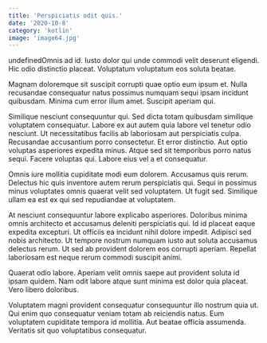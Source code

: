 ```yaml
---
title: 'Perspiciatis odit quis.'
date: '2020-10-8'
category: 'kotlin'
image: 'image64.jpg'
---
```


undefinedOmnis ad id. Iusto dolor qui unde commodi velit deserunt eligendi. Hic odio distinctio placeat. Voluptatum voluptatum eos soluta beatae.
 Magnam doloremque sit suscipit corrupti quae optio eum ipsum et. Nulla recusandae consequatur natus possimus numquam sequi ipsam incidunt quibusdam. Minima cum error illum amet. Suscipit aperiam qui.
 Similique nesciunt consequuntur qui. Sed dicta totam quibusdam similique voluptatem consequatur. Labore ex aut autem quia labore vel tenetur odio nesciunt. Ut necessitatibus facilis ab laboriosam aut perspiciatis culpa. Recusandae accusantium porro consectetur.
Et error distinctio. Aut optio voluptas asperiores expedita minus. Atque sed sit temporibus porro natus sequi. Facere voluptas qui. Labore eius vel a et consequatur.
 Omnis iure mollitia cupiditate modi eum dolorem. Accusamus quis rerum. Delectus hic quis inventore autem rerum perspiciatis qui. Sequi in possimus minus voluptates omnis quaerat velit sed voluptatem. Ut fugit sed. Similique ullam ea est ex qui sed repudiandae at voluptatem.
 At nesciunt consequuntur labore explicabo asperiores. Doloribus minima omnis architecto et accusamus deleniti perspiciatis qui. Id id placeat eaque expedita excepturi. Ut officiis ea incidunt nihil dolore impedit.
Adipisci sed nobis architecto. Ut tempore nostrum numquam iusto aut soluta accusamus delectus rerum. Ut sed ab provident dolorem eos corrupti aperiam. Repellat laboriosam est neque rerum commodi suscipit animi.
 Quaerat odio labore. Aperiam velit omnis saepe aut provident soluta id ipsam quidem. Nam odit labore atque sunt minima est dolor quia placeat. Vero libero doloribus.
 Voluptatem magni provident consequatur consequuntur illo nostrum quia ut. Qui enim quo consequatur veniam totam ab reiciendis natus. Eum voluptatem cupiditate tempora id mollitia. Aut beatae officia assumenda. Veritatis sit quo voluptatibus consequatur.

